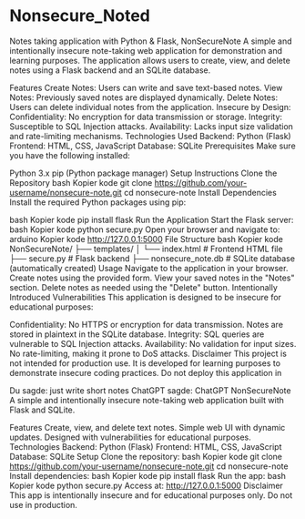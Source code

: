 # Nonsecure_Noted
Notes taking application with Python &amp; Flask,
NonSecureNote
A simple and intentionally insecure note-taking web application for demonstration and learning purposes. The application allows users to create, view, and delete notes using a Flask backend and an SQLite database.

Features
Create Notes: Users can write and save text-based notes.
View Notes: Previously saved notes are displayed dynamically.
Delete Notes: Users can delete individual notes from the application.
Insecure by Design:
Confidentiality: No encryption for data transmission or storage.
Integrity: Susceptible to SQL Injection attacks.
Availability: Lacks input size validation and rate-limiting mechanisms.
Technologies Used
Backend: Python (Flask)
Frontend: HTML, CSS, JavaScript
Database: SQLite
Prerequisites
Make sure you have the following installed:

Python 3.x
pip (Python package manager)
Setup Instructions
Clone the Repository
bash
Kopier kode
git clone https://github.com/your-username/nonsecure-note.git
cd nonsecure-note
Install Dependencies
Install the required Python packages using pip:

bash
Kopier kode
pip install flask
Run the Application
Start the Flask server:
bash
Kopier kode
python secure.py
Open your browser and navigate to:
arduino
Kopier kode
http://127.0.0.1:5000
File Structure
bash
Kopier kode
NonSecureNote/
├── templates/
│   └── index.html         # Frontend HTML file
├── secure.py              # Flask backend
├── nonsecure_note.db      # SQLite database (automatically created)
Usage
Navigate to the application in your browser.
Create notes using the provided form.
View your saved notes in the "Notes" section.
Delete notes as needed using the "Delete" button.
Intentionally Introduced Vulnerabilities
This application is designed to be insecure for educational purposes:

Confidentiality:
No HTTPS or encryption for data transmission.
Notes are stored in plaintext in the SQLite database.
Integrity:
SQL queries are vulnerable to SQL Injection attacks.
Availability:
No validation for input sizes.
No rate-limiting, making it prone to DoS attacks.
Disclaimer
This project is not intended for production use. It is developed for learning purposes to demonstrate insecure coding practices. Do not deploy this application in







Du sagde:
just write short notes 
ChatGPT sagde:
ChatGPT
NonSecureNote
A simple and intentionally insecure note-taking web application built with Flask and SQLite.

Features
Create, view, and delete text notes.
Simple web UI with dynamic updates.
Designed with vulnerabilities for educational purposes.
Technologies
Backend: Python (Flask)
Frontend: HTML, CSS, JavaScript
Database: SQLite
Setup
Clone the repository:
bash
Kopier kode
git clone https://github.com/your-username/nonsecure-note.git
cd nonsecure-note
Install dependencies:
bash
Kopier kode
pip install flask
Run the app:
bash
Kopier kode
python secure.py
Access at: http://127.0.0.1:5000
Disclaimer
This app is intentionally insecure and for educational purposes only. Do not use in production.






